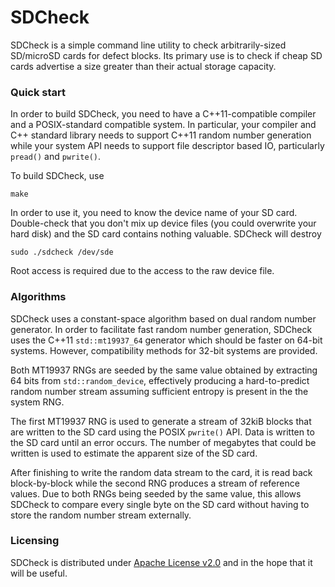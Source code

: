 # SDCheck

SDCheck is a simple command line utility to check arbitrarily-sized SD/microSD cards for defect blocks.
Its primary use is to check if cheap SD cards advertise a size greater than their actual storage capacity.

### Quick start

In order to build SDCheck, you need to have a C++11-compatible compiler and a POSIX-standard compatible system.
In particular, your compiler and C++ standard library needs to support C++11 random number generation while your system API needs to support file descriptor based IO, particularly `pread()` and `pwrite()`.

To build SDCheck, use 
```
make
```

In order to use it, you need to know the device name of your SD card. Double-check that you don't mix up device files (you could overwrite your hard disk) and the SD card contains nothing valuable. SDCheck will destroy
```
sudo ./sdcheck /dev/sde
```
Root access is required due to the access to the raw device file.

### Algorithms

SDCheck uses a constant-space algorithm based on dual random number generator. In order to facilitate fast random number generation, SDCheck uses the C++11 `std::mt19937_64` generator which should be faster on 64-bit systems. However, compatibility methods for 32-bit systems are provided.

Both MT19937 RNGs are seeded by the same value obtained by extracting 64 bits from `std::random_device`, effectively producing a hard-to-predict random number stream assuming sufficient entropy is present in the the system RNG.

The first MT19937 RNG is used to generate a stream of 32kiB blocks that are written to the SD card using the POSIX `pwrite()` API.
Data is written to the SD card until an error occurs. The number of megabytes that could be written is used to estimate the apparent size of the SD card.

After finishing to write the random data stream to the card, it is read back block-by-block while the second RNG produces a stream of reference values. Due to both RNGs being seeded by the same value, this allows SDCheck to compare every single byte on the SD card without having to store the random number stream externally.

### Licensing

SDCheck is distributed under [Apache License v2.0](https://www.apache.org/licenses/LICENSE-2.0) and in the hope that it will be useful.